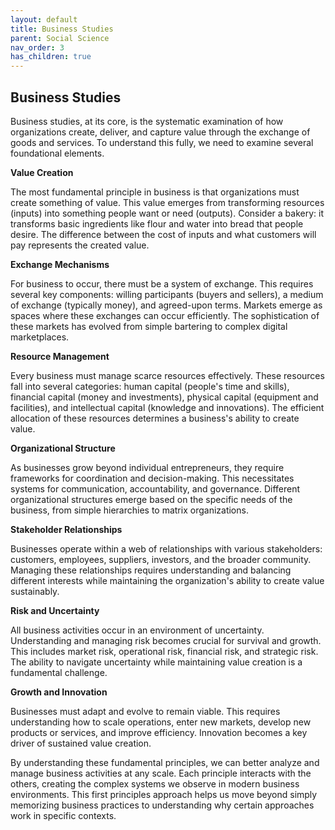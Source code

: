 ```yaml
---
layout: default
title: Business Studies
parent: Social Science
nav_order: 3
has_children: true
---
```


## Business Studies

Business studies, at its core, is the systematic examination of how organizations create, deliver, and capture value through the exchange of goods and services. To understand this fully, we need to examine several foundational elements.

**Value Creation**

The most fundamental principle in business is that organizations must create something of value. This value emerges from transforming resources (inputs) into something people want or need (outputs). Consider a bakery: it transforms basic ingredients like flour and water into bread that people desire. The difference between the cost of inputs and what customers will pay represents the created value.

**Exchange Mechanisms**

For business to occur, there must be a system of exchange. This requires several key components: willing participants (buyers and sellers), a medium of exchange (typically money), and agreed-upon terms. Markets emerge as spaces where these exchanges can occur efficiently. The sophistication of these markets has evolved from simple bartering to complex digital marketplaces.

**Resource Management**

Every business must manage scarce resources effectively. These resources fall into several categories: human capital (people's time and skills), financial capital (money and investments), physical capital (equipment and facilities), and intellectual capital (knowledge and innovations). The efficient allocation of these resources determines a business's ability to create value.

**Organizational Structure**

As businesses grow beyond individual entrepreneurs, they require frameworks for coordination and decision-making. This necessitates systems for communication, accountability, and governance. Different organizational structures emerge based on the specific needs of the business, from simple hierarchies to matrix organizations.

**Stakeholder Relationships**

Businesses operate within a web of relationships with various stakeholders: customers, employees, suppliers, investors, and the broader community. Managing these relationships requires understanding and balancing different interests while maintaining the organization's ability to create value sustainably.

**Risk and Uncertainty**

All business activities occur in an environment of uncertainty. Understanding and managing risk becomes crucial for survival and growth. This includes market risk, operational risk, financial risk, and strategic risk. The ability to navigate uncertainty while maintaining value creation is a fundamental challenge.

**Growth and Innovation**

Businesses must adapt and evolve to remain viable. This requires understanding how to scale operations, enter new markets, develop new products or services, and improve efficiency. Innovation becomes a key driver of sustained value creation.

By understanding these fundamental principles, we can better analyze and manage business activities at any scale. Each principle interacts with the others, creating the complex systems we observe in modern business environments. This first principles approach helps us move beyond simply memorizing business practices to understanding why certain approaches work in specific contexts.
